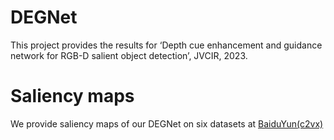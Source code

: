 # DEGNet

This project provides the results for ‘Depth cue enhancement and guidance network for RGB-D salient object detection’, JVCIR, 2023.


# Saliency maps
We provide saliency maps of our DEGNet on six datasets at [BaiduYun(c2vx)]([https://pan.baidu.com/s/1gdnPf4mJZ5TP7gMetslmdA)

